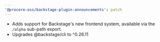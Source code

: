 ```yaml
---
'@procore-oss/backstage-plugin-announcements': patch
---
```


- Adds support for Backstage's new frontend system, available via the `/alpha` sub-path export.
- Upgrades @backstage/cli to ^0.26.11
